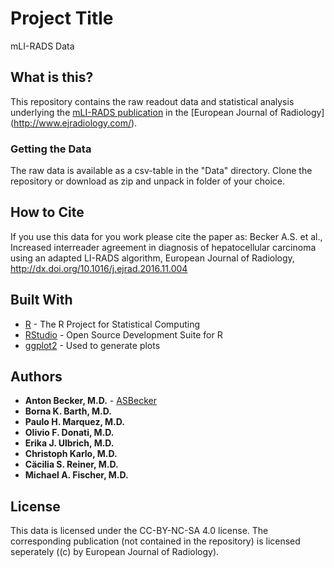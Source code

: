 # Project Title

mLI-RADS Data

## What is this?

This repository contains the raw readout data and statistical analysis underlying the [mLI-RADS publication](http://www.sciencedirect.com/science/article/pii/S0720048X16303527) in the [European Journal of Radiology] (http://www.ejradiology.com/). 

### Getting the Data

The raw data is available as a csv-table in the "Data" directory.
Clone the repository or download as zip and unpack in folder of your choice. 

## How to Cite

If you use this data for you work please cite the paper as: Becker A.S. et al., Increased interreader agreement in diagnosis of hepatocellular carcinoma using an adapted LI-RADS algorithm, European Journal of Radiology, http://dx.doi.org/10.1016/j.ejrad.2016.11.004

## Built With

* [R](https://www.r-project.org/) - The R Project for Statistical Computing
* [RStudio](https://www.rstudio.com/) - Open Source Development Suite for R
* [ggplot2](http://ggplot2.org/) - Used to generate plots

## Authors

* **Anton Becker, M.D.** - [ASBecker](https://github.com/ASBecker)
* **Borna K. Barth, M.D.**
* **Paulo H. Marquez, M.D.**
* **Olivio F. Donati, M.D.**
* **Erika J. Ulbrich, M.D.**
* **Christoph Karlo, M.D.**
* **Cäcilia S. Reiner, M.D.**
* **Michael A. Fischer, M.D.**

## License

This data is licensed under the CC-BY-NC-SA 4.0 license. The corresponding publication (not contained in the repository) is licensed seperately ((c) by European Journal of Radiology).
